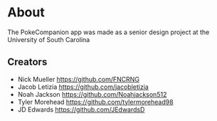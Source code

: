 # About
The PokeCompanion app was made as a senior design project at the University of South Carolina
## Creators
* Nick Mueller    https://github.com/FNCRNG
* Jacob Letizia   https://github.com/jacobletizia
* Noah Jackson    https://github.com/Noahjackson512
* Tyler Morehead  https://github.com/tylermorehead98
* JD Edwards      https://github.com/JEdwardsD
